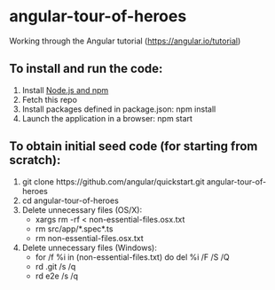 # angular-tour-of-heroes
Working through the Angular tutorial (https://angular.io/tutorial)

<h2>To install and run the code:</h2>
<ol>
  <li>Install <a href="https://nodejs.org/en/download/">Node.js and npm</a></li>
  <li>Fetch this repo</li>
  <li>Install packages defined in package.json: npm install</li>
  <li>Launch the application in a browser: npm start</li>
</ol>


<h2>To obtain initial seed code (for starting from scratch):</h2>
<ol>
  <li>git clone https://github.com/angular/quickstart.git angular-tour-of-heroes</li>
  <li>cd angular-tour-of-heroes</li>
  <li>
    Delete unnecessary files (OS/X):
    <ul>
      <li>xargs rm -rf &lt; non-essential-files.osx.txt</li>
      <li>rm src/app/*.spec*.ts</li>
      <li>rm non-essential-files.osx.txt</li>
    </ul>
  </li>
  <li>
    Delete unnecessary files (Windows):
    <ul>
      <li>for /f %i in (non-essential-files.txt) do del %i /F /S /Q</li>
      <li>rd .git /s /q</li>
      <li>rd e2e /s /q</li>
    </ul>
  </li>
</ol>
